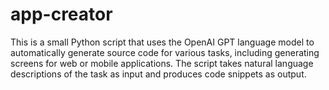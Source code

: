 # app-creator

This is a small Python script that uses the OpenAI GPT language model to automatically generate source code for various tasks, including generating screens for web or mobile applications. The script takes natural language descriptions of the task as input and produces code snippets as output.
